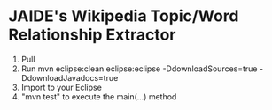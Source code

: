 JAIDE's Wikipedia Topic/Word Relationship Extractor
===============================================

1. Pull
2. Run mvn eclipse:clean eclipse:eclipse -DdownloadSources=true -DdownloadJavadocs=true
3. Import to your Eclipse
4. "mvn test" to execute the main(...) method